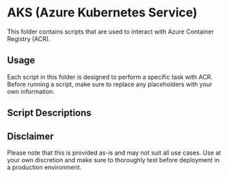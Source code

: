 # AKS (Azure Kubernetes Service)
This folder contains scripts that are used to interact with Azure Container Registry (ACR).

## Usage
Each script in this folder is designed to perform a specific task with ACR. Before running a script, make sure to replace any placeholders with your own information.

## Script Descriptions

## Disclaimer
Please note that this is provided as-is and may not suit all use cases. Use at your own discretion and make sure to thoroughly test before deployment in a production environment.
